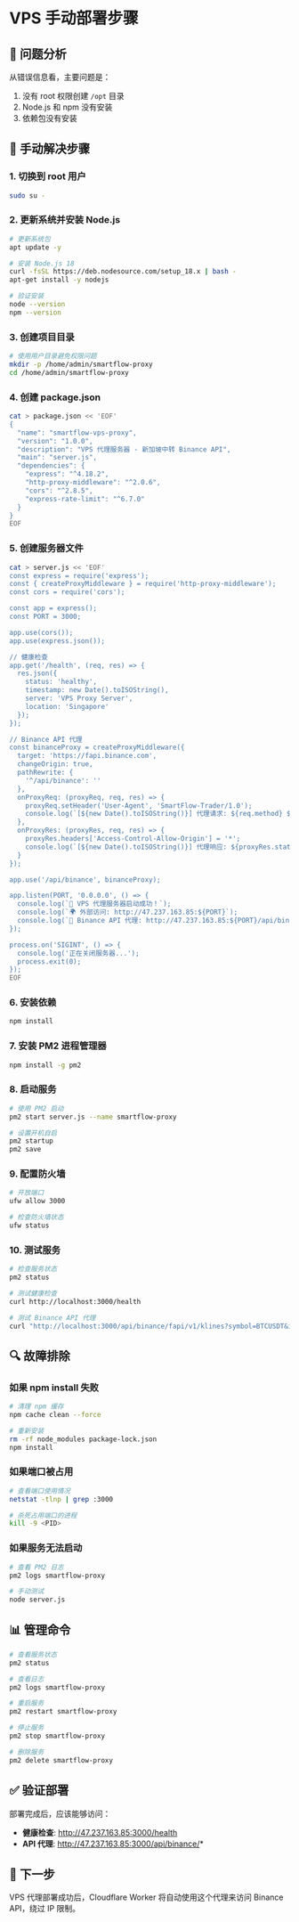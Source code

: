# VPS 手动部署步骤

## 🚨 问题分析

从错误信息看，主要问题是：
1. 没有 root 权限创建 `/opt` 目录
2. Node.js 和 npm 没有安装
3. 依赖包没有安装

## 🔧 手动解决步骤

### 1. 切换到 root 用户

```bash
sudo su -
```

### 2. 更新系统并安装 Node.js

```bash
# 更新系统包
apt update -y

# 安装 Node.js 18
curl -fsSL https://deb.nodesource.com/setup_18.x | bash -
apt-get install -y nodejs

# 验证安装
node --version
npm --version
```

### 3. 创建项目目录

```bash
# 使用用户目录避免权限问题
mkdir -p /home/admin/smartflow-proxy
cd /home/admin/smartflow-proxy
```

### 4. 创建 package.json

```bash
cat > package.json << 'EOF'
{
  "name": "smartflow-vps-proxy",
  "version": "1.0.0",
  "description": "VPS 代理服务器 - 新加坡中转 Binance API",
  "main": "server.js",
  "dependencies": {
    "express": "^4.18.2",
    "http-proxy-middleware": "^2.0.6",
    "cors": "^2.8.5",
    "express-rate-limit": "^6.7.0"
  }
}
EOF
```

### 5. 创建服务器文件

```bash
cat > server.js << 'EOF'
const express = require('express');
const { createProxyMiddleware } = require('http-proxy-middleware');
const cors = require('cors');

const app = express();
const PORT = 3000;

app.use(cors());
app.use(express.json());

// 健康检查
app.get('/health', (req, res) => {
  res.json({
    status: 'healthy',
    timestamp: new Date().toISOString(),
    server: 'VPS Proxy Server',
    location: 'Singapore'
  });
});

// Binance API 代理
const binanceProxy = createProxyMiddleware({
  target: 'https://fapi.binance.com',
  changeOrigin: true,
  pathRewrite: {
    '^/api/binance': ''
  },
  onProxyReq: (proxyReq, req, res) => {
    proxyReq.setHeader('User-Agent', 'SmartFlow-Trader/1.0');
    console.log(`[${new Date().toISOString()}] 代理请求: ${req.method} ${req.url}`);
  },
  onProxyRes: (proxyRes, req, res) => {
    proxyRes.headers['Access-Control-Allow-Origin'] = '*';
    console.log(`[${new Date().toISOString()}] 代理响应: ${proxyRes.statusCode} ${req.url}`);
  }
});

app.use('/api/binance', binanceProxy);

app.listen(PORT, '0.0.0.0', () => {
  console.log(`🚀 VPS 代理服务器启动成功！`);
  console.log(`🌍 外部访问: http://47.237.163.85:${PORT}`);
  console.log(`🔗 Binance API 代理: http://47.237.163.85:${PORT}/api/binance`);
});

process.on('SIGINT', () => {
  console.log('正在关闭服务器...');
  process.exit(0);
});
EOF
```

### 6. 安装依赖

```bash
npm install
```

### 7. 安装 PM2 进程管理器

```bash
npm install -g pm2
```

### 8. 启动服务

```bash
# 使用 PM2 启动
pm2 start server.js --name smartflow-proxy

# 设置开机自启
pm2 startup
pm2 save
```

### 9. 配置防火墙

```bash
# 开放端口
ufw allow 3000

# 检查防火墙状态
ufw status
```

### 10. 测试服务

```bash
# 检查服务状态
pm2 status

# 测试健康检查
curl http://localhost:3000/health

# 测试 Binance API 代理
curl "http://localhost:3000/api/binance/fapi/v1/klines?symbol=BTCUSDT&interval=1h&limit=5"
```

## 🔍 故障排除

### 如果 npm install 失败

```bash
# 清理 npm 缓存
npm cache clean --force

# 重新安装
rm -rf node_modules package-lock.json
npm install
```

### 如果端口被占用

```bash
# 查看端口使用情况
netstat -tlnp | grep :3000

# 杀死占用端口的进程
kill -9 <PID>
```

### 如果服务无法启动

```bash
# 查看 PM2 日志
pm2 logs smartflow-proxy

# 手动测试
node server.js
```

## 📊 管理命令

```bash
# 查看服务状态
pm2 status

# 查看日志
pm2 logs smartflow-proxy

# 重启服务
pm2 restart smartflow-proxy

# 停止服务
pm2 stop smartflow-proxy

# 删除服务
pm2 delete smartflow-proxy
```

## ✅ 验证部署

部署完成后，应该能够访问：

- **健康检查**: http://47.237.163.85:3000/health
- **API 代理**: http://47.237.163.85:3000/api/binance/*

## 🎯 下一步

VPS 代理部署成功后，Cloudflare Worker 将自动使用这个代理来访问 Binance API，绕过 IP 限制。
